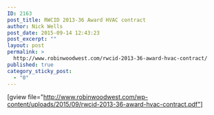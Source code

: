 ```yaml
---
ID: 2163
post_title: RWCID 2013-36 Award HVAC contract
author: Nick Wells
post_date: 2015-09-14 12:43:23
post_excerpt: ""
layout: post
permalink: >
  http://www.robinwoodwest.com/rwcid-2013-36-award-hvac-contract/
published: true
category_sticky_post:
  - "0"
---
```

[gview file="http://www.robinwoodwest.com/wp-content/uploads/2015/09/rwcid-2013-36-award-hvac-contract.pdf"]